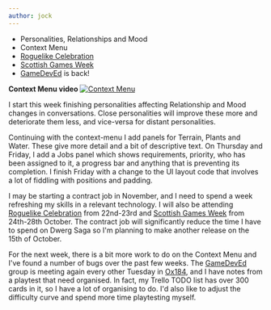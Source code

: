 ```yaml
---
author: jock
---
```

-   Personalities, Relationships and Mood
-   Context Menu
-   [Roguelike Celebration](https://www.roguelike.club/)
-   [Scottish Games Week](https://gamesweek.scot/)
-   [GameDevEd](https://twitter.com/GameDevEd) is back!

**Context Menu video**
[![Context Menu](http://img.youtube.com/vi/sTr1ZlwVk3A/0.jpg)](https://youtu.be/sTr1ZlwVk3A)

I start this week finishing personalities affecting Relationship and Mood changes in conversations. Close personalities will improve these more and deteriorate them less, and vice-versa for distant personalities.

Continuing with the context-menu I add panels for Terrain, Plants and Water. These give more detail and a bit of descriptive text. On Thursday and Friday, I add a Jobs panel which shows requirements, priority, who has been assigned to it, a progress bar and anything that is preventing its completion. I finish Friday with a change to the UI layout code that involves a lot of fiddling with positions and padding.

I may be starting a contract job in November, and I need to spend a week refreshing my skills in a relevant technology. I will also be attending [Roguelike Celebration](https://www.roguelike.club/) from 22nd-23rd and [Scottish Games Week](https://gamesweek.scot/) from 24th-28th October. The contract job will significantly reduce the time I have to spend on Dwerg Saga so I'm planning to make another release on the 15th of October.

For the next week, there is a bit more work to do on the Context Menu and I've found a number of bugs over the past few weeks. The [GameDevEd](https://twitter.com/GameDevEd) group is meeting again every other Tuesday in [Ox184](https://www.ox184.co.uk/), and I have notes from a playtest that need organised. In fact, my Trello TODO list has over 300 cards in it, so I have a lot of organising to do. I'd also like to adjust the difficulty curve and spend more time playtesting myself.
